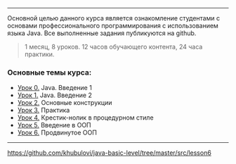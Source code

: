 ___

Основной целью данного курса является ознакомление студентами с основами профессионального программирования с использованием языка Java.
Все выполненные задания публикуются на github.

> 1 месяц, 8 уроков. 12 часов обучающего контента, 24 часа практики.

### Основные темы курса:
* [Урок 0.](https://github.com/khubulovi/java-basic-level/blob/master/src/lesson0/Main.java) Java. Введение 1
* [Урок 1.](https://github.com/khubulovi/java-basic-level/blob/master/src/lesson1/Main.java) Java. Введение 2
* [Урок 2.](https://github.com/khubulovi/java-basic-level/blob/master/src/lesson2/Main.java) Основные конструкции
* [Урок 3.](https://github.com/khubulovi/java-basic-level/blob/master/src/lesson3/Main.java) Практика
* [Урок 4.](https://github.com/khubulovi/java-basic-level/blob/master/src/lesson4/Main.java) Крестик-нолик в процедурном стиле
* [Урок 5.](https://github.com/khubulovi/java-basic-level/tree/master/src/lesson5) Введение в ООП
* [Урок 6.](https://github.com/khubulovi/java-basic-level/tree/master/src/lesson6) Продвинутое ООП
____
https://github.com/khubulovi/java-basic-level/tree/master/src/lesson6
